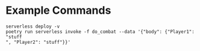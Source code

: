 # Example Commands
```
serverless deploy -v
poetry run serverless invoke -f do_combat --data '{"body": {"Player1": "stuff
", "Player2": "stuff"}}'
```